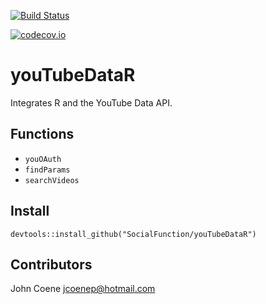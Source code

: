 [![Build Status](https://travis-ci.org/SocialFunction/youTubeDataR.svg?branch=master)](https://travis-ci.org/SocialFunction/youTubeDataR)

[![codecov.io](https://codecov.io/github/SocialFunction/youTubeDataR/coverage.svg?branch=master)](https://codecov.io/github/SocialFunction/youTubeDataR?branch=master)

# youTubeDataR

Integrates R and the YouTube Data API.

## Functions ##

* `youOAuth`
* `findParams`
* `searchVideos`

## Install ##

`devtools::install_github("SocialFunction/youTubeDataR")`

## Contributors ##

John Coene <jcoenep@hotmail.com>
